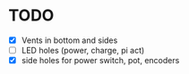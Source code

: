 TODO
====

- [X] Vents in bottom and sides
- [ ] LED holes (power, charge, pi act)
- [X] side holes for power switch, pot, encoders